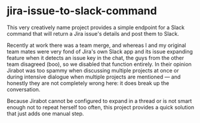 # jira-issue-to-slack-command

This very creatively name project provides a simple endpoint for a Slack command that will return a Jira issue's details and post them to Slack.

Recently at work there was a team merge, and whereas I and my original team mates were very fond of Jira's own Slack app and its issue expanding feature when it detects an issue key in the chat, the guys from the other team disagreed (boo), so we disabled that function entirely. In their opinion Jirabot was too spammy when discussing multiple projects at once or during intensive dialogue when multiple projects are mentioned — and honestly they are not completely wrong here: it does break up the conversation.

Because Jirabot cannot be configured to expand in a thread or is not smart enough not to repeat herself too often, this project provides a quick solution that just adds one manual step.
